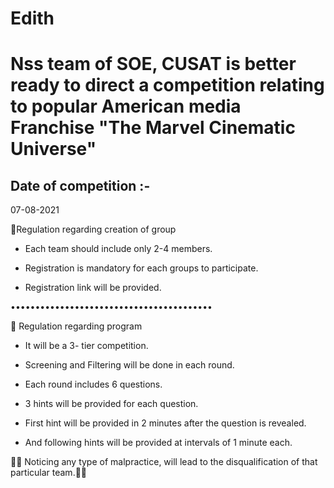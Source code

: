 # Edith
# Nss team of SOE, CUSAT is better ready to direct a competition relating to popular American media Franchise "The Marvel Cinematic Universe"

## Date of competition :-  
07-08-2021

📌Regulation regarding creation of group

* Each team should include only 2-4 members.

* Registration is mandatory for each groups to participate.
 
* Registration link will be provided.

•••••••••••••••••••••••••••••••••••••••••

📌 Regulation regarding program
  
* It will be a 3- tier competition.

* Screening and Filtering will be done in each round.

* Each round includes 6 questions.

* 3 hints will be provided for each question.

* First hint will be provided in 2 minutes after the question is revealed.

* And following hints will be provided at intervals of 1 minute each.

📣📌 Noticing any type of malpractice, will lead to the disqualification of that particular team.📣📌
